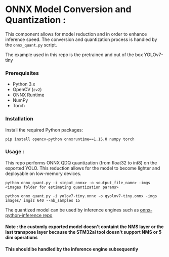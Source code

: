 # **ONNX Model Conversion and Quantization** :

This component allows for model reduction and in order to enhance inference speed. The conversion and quantization process is handled by the `onnx_quant.py` script.

The example used in this repo is the pretrained and out of the box YOLOv7-tiny 

### Prerequisites

- Python 3.x
- OpenCV (`cv2`)
- ONNX Runtime
- NumPy
- Torch

### Installation

Install the required Python packages:
   ```
   pip install opencv-python onnxruntime==1.15.0 numpy torch
   ```

### Usage :

This repo performs ONNX QDQ quantization (from float32 to int8) on the exported YOLO. This reduction allows for the model to become lighter and deployable on low-memory devices.

```
python onnx_quant.py -i <input_onnx> -o <output_file_name> -imgs <images folder for estimating quantization params>
```
```
python onnx_quant.py -i yolov7-tiny.onnx -o qyolov7-tiny.onnx -imgs images/ imgsz 640 --nb_samples 15
```
The quantized model can be used by inference engines such as [onnx-python-inference repo](../onnx-python-inference/)

#### Note : the customly exported model doesn't containt the NMS layer or the last transpose layer because the STM32ai tool doesn't support NMS or 5 dim operations
#### This should be handled by the inference engine subsequently 